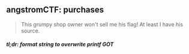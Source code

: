 ## angstromCTF: purchases
>This grumpy shop owner won't sell me his flag! At least I have his source.

##### *tl;dr: format string to overwrite printf GOT*
